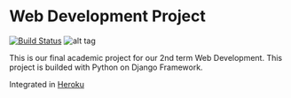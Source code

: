 # Web Development Project
[![Build Status](https://travis-ci.org/zobeltran/webdevtproject.svg?branch=master)](https://travis-ci.org/zobeltran/webdevtproject) ![alt tag](https://img.shields.io/badge/coverage-40%25-yellow.svg)

This is our final academic project for our 2nd term Web Development. This project is builded with Python on Django Framework.

Integrated in [Heroku](https://webdevt.herokuapp.com/)
